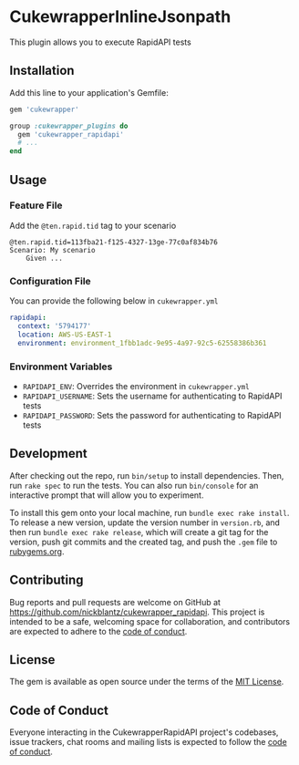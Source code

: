 # CukewrapperInlineJsonpath

This plugin allows you to execute RapidAPI tests

## Installation

Add this line to your application's Gemfile:

```ruby
gem 'cukewrapper'

group :cukewrapper_plugins do
  gem 'cukewrapper_rapidapi'
  # ...
end
```

## Usage

### Feature File

Add the `@ten.rapid.tid` tag to your scenario

```gherkin
@ten.rapid.tid=113fba21-f125-4327-13ge-77c0af834b76
Scenario: My scenario
    Given ...
```

### Configuration File

You can provide the following below in `cukewrapper.yml`

```yaml
rapidapi:
  context: '5794177'
  location: AWS-US-EAST-1
  environment: environment_1fbb1adc-9e95-4a97-92c5-62558386b361
```

### Environment Variables

- `RAPIDAPI_ENV`: Overrides the environment in `cukewrapper.yml`
- `RAPIDAPI_USERNAME`: Sets the username for authenticating to RapidAPI tests
- `RAPIDAPI_PASSWORD`: Sets the password for authenticating to RapidAPI tests

## Development

After checking out the repo, run `bin/setup` to install dependencies. Then, run `rake spec` to run the tests. You can also run `bin/console` for an interactive prompt that will allow you to experiment.

To install this gem onto your local machine, run `bundle exec rake install`. To release a new version, update the version number in `version.rb`, and then run `bundle exec rake release`, which will create a git tag for the version, push git commits and the created tag, and push the `.gem` file to [rubygems.org](https://rubygems.org).

## Contributing

Bug reports and pull requests are welcome on GitHub at https://github.com/nickblantz/cukewrapper_rapidapi. This project is intended to be a safe, welcoming space for collaboration, and contributors are expected to adhere to the [code of conduct](https://github.com/nickblantz/cukewrapper_rapidapi/blob/master/CODE_OF_CONDUCT.md).

## License

The gem is available as open source under the terms of the [MIT License](https://opensource.org/licenses/MIT).

## Code of Conduct

Everyone interacting in the CukewrapperRapidAPI project's codebases, issue trackers, chat rooms and mailing lists is expected to follow the [code of conduct](https://github.com/nickblantz/cukewrapper_rapidapi/blob/master/CODE_OF_CONDUCT.md).
